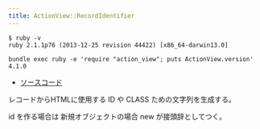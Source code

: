 ```yaml
---
title: ActionView::RecordIdentifier
---
```


```
$ ruby -v
ruby 2.1.1p76 (2013-12-25 revision 44422) [x86_64-darwin13.0]
```

```
bundle exec ruby -e 'require "action_view"; puts ActionView.version'
4.1.0
```

* [ソースコード](https://github.com/rails/rails/blob/v4.1.0/actionview/lib/action_view/record_identifier.rb)

レコードからHTMLに使用する ID や CLASS ための文字列を生成する。

id を作る場合は 新規オブジェクトの場合 new が接頭辞としてつく。

